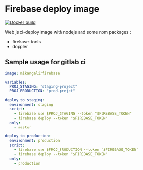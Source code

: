 # Firebase deploy image

[![Docker build](https://img.shields.io/docker/automated/mikangali/firebase.svg)](https://hub.docker.com/r/mikangali/firebase)

Web js ci-deploy image with nodejs and some npm packages :

- firebase-tools
- doppler

## Sample usage for gitlab ci

```yml
image: mikangali/firebase

variables:
  PROJ_STAGING: "staging-project"
  PROJ_PRODUCTION: "prod-prejct"

deploy to staging:
  environment: staging
  script:
    - firebase use $PROJ_STAGING --token "$FIREBASE_TOKEN"
    - firebase deploy --token "$FIREBASE_TOKEN"
  only:
    - master

deploy to production:
  environment: production
  script:
    - firebase use $PROJ_PRODUCTION --token "$FIREBASE_TOKEN"
    - firebase deploy --token "$FIREBASE_TOKEN"
  only:
    - production
```
